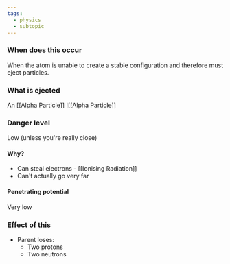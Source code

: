```yaml
---
tags:
  - physics
  - subtopic
---
```

### When does this occur
When the atom is unable to create a stable configuration and therefore must eject particles.

### What is ejected
An [[Alpha Particle]]
![[Alpha Particle]]
### Danger level
Low (unless you're really close)
#### Why?
- Can steal electrons - [[Ionising Radiation]]
- Can't actually go very far
#### Penetrating potential
Very low
### Effect of this 
- Parent loses:
	- Two protons
	- Two neutrons
